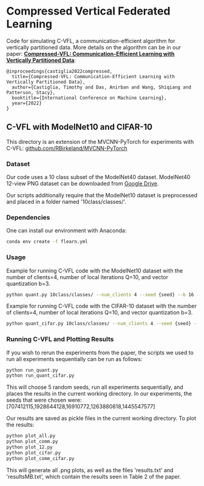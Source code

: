 # Compressed Vertical Federated Learning

Code for simulating C-VFL, a communication-efficient algorithm for vertically partitioned data.
More details on the algorithm can be in our paper: [**Compressed-VFL: Communication-Efficient Learning with Vertically
Partitioned Data**](https://arxiv.org/abs/2206.08330):

```
@inproceedings{castiglia2022compressed,
  title={Compressed-VFL: Communication-Efficient Learning with Vertically Partitioned Data},
  author={Castiglia, Timothy and Das, Anirban and Wang, Shiqiang and Patterson, Stacy},
  booktitle={International Conference on Machine Learning},
  year={2022}
}
```

## C-VFL with ModelNet10 and CIFAR-10

This directory is an extension of the MVCNN-PyTorch for 
experiments with C-VFL: [github.com/RBirkeland/MVCNN-PyTorch](https://github.com/RBirkeland/MVCNN-PyTorch)

### Dataset
Our code uses a 10 class subset of the ModelNet40 dataset.
ModelNet40 12-view PNG dataset can be downloaded from [Google Drive](https://drive.google.com/file/d/1YaGWesl9DyYNoE8Pfe80EmqHkoJ0XlKU/view?usp=sharing).

Our scripts additionally require that the ModelNet10
dataset is preprocessed and placed in a folder
named '10class/classes/'.

### Dependencies
One can install our environment with Anaconda:
```bash
conda env create -f flearn.yml 
```

### Usage
Example for running C-VFL code with the ModelNet10 dataset with the number of clients=4, number of local iterations Q=10, and vector quantization b=3.
```bash
python quant.py 10class/classes/ --num_clients 4 --seed {seed} --b 16 --local_epochs 10 --epochs 50 --lr 0.01 --quant_level 8 --vecdim 2 --comp quantize
```
Example for running C-VFL code with the CIFAR-10 dataset with the number of clients=4, number of local iterations Q=10, and vector quantization b=3.
```bash
python quant_cifar.py 10class/classes/ --num_clients 4 --seed {seed} --b 100 --local_epochs 10 --epochs 200 --lr 0.0001 --quant_level 8 --vecdim 2 --comp quantize
```

### Running C-VFL and Plotting Results
If you wish to rerun the experiments from the paper,
the scripts we used to run all experiments sequentially
can be run as follows:
```bash
python run_quant.py
python run_quant_cifar.py
```
This will choose 5 random seeds, run all experiments sequentially,
and places the results in the current working directory.
In our experiments, the seeds that were chosen were:
[707412115,1928644128,16910772,1263880818,1445547577]

Our results are saved as pickle files in the current working directory.
To plot the results:
```bash
python plot_all.py
python plot_comm.py
python plot_12.py
python plot_cifar.py
python plot_comm_cifar.py
```
This will generate all .png plots, as well as the files
'results.txt' and 'resultsMB.txt', which contain the
results seen in Table 2 of the paper.
